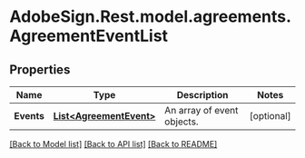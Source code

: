 # AdobeSign.Rest.model.agreements.AgreementEventList
## Properties

Name | Type | Description | Notes
------------ | ------------- | ------------- | -------------
**Events** | [**List&lt;AgreementEvent&gt;**](AgreementEvent.md) | An array of event objects. | [optional] 

[[Back to Model list]](../README.md#documentation-for-models) [[Back to API list]](../README.md#documentation-for-api-endpoints) [[Back to README]](../README.md)


